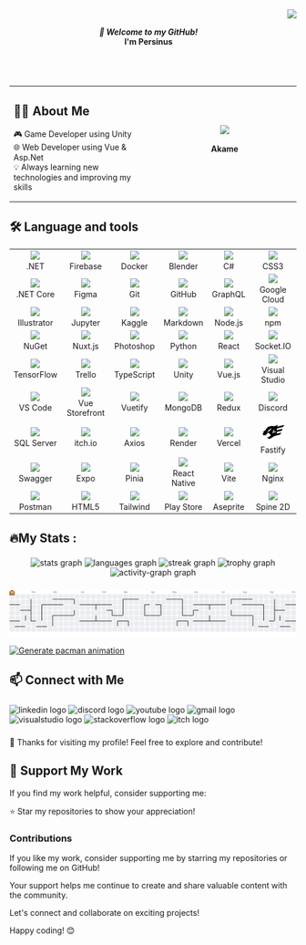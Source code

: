 <img align="right" height="120" src="https://i.pinimg.com/736x/12/78/03/1278039c9a4b6f833ec87cc97287a11c.jpg"  />


<br>

<p align="center" >
  <strong><em>👋 Welcome to my GitHub!</em></strong><br>
  <strong>I'm Persinus</strong>
</p>

<br>

<br clear="both">




<table>
  <tr>
   
      
  </td>
    <td width="50%" valign="top">
      <h2 align="left">👩‍💻 About Me</h2>
      <p align="left">
        🎮 Game Developer using Unity<br>
        🌐 Web Developer using Vue & Asp.Net<br>
        💡 Always learning new technologies and improving my skills
      </p>
    </td>
     <td width="50%" align="center">
    <img src="https://github.com/user-attachments/assets/f3771b0f-fc9b-4b1f-80b0-5e91ae0c0080" width="100%" heght="120%" />
      
  <p><strong>Akame</strong></p>
  </tr>
</table>


<h2 align="left">🛠 Language and tools</h2>


<table align="center">


  <tr>
    <td align="center"><img src="https://cdn.jsdelivr.net/gh/devicons/devicon/icons/dot-net/dot-net-plain-wordmark.svg" height="40"/><br/>.NET</td>
    <td align="center"><img src="https://cdn.jsdelivr.net/gh/devicons/devicon/icons/firebase/firebase-plain-wordmark.svg" height="40"/><br/>Firebase</td>
    <td align="center"><img src="https://cdn.jsdelivr.net/gh/devicons/devicon/icons/docker/docker-original.svg" height="40"/><br/>Docker</td>
    <td align="center"><img src="https://cdn.jsdelivr.net/gh/devicons/devicon/icons/blender/blender-original.svg" height="40"/><br/>Blender</td>
    <td align="center"><img src="https://cdn.jsdelivr.net/gh/devicons/devicon/icons/csharp/csharp-original.svg" height="40"/><br/>C#</td>
    <td align="center"><img src="https://cdn.jsdelivr.net/gh/devicons/devicon/icons/css3/css3-original.svg" height="40"/><br/>CSS3</td>
  </tr>
  <tr>
    <td align="center"><img src="https://cdn.jsdelivr.net/gh/devicons/devicon/icons/dotnetcore/dotnetcore-original.svg" height="40"/><br/>.NET Core</td>
    <td align="center"><img src="https://cdn.jsdelivr.net/gh/devicons/devicon/icons/figma/figma-original.svg" height="40"/><br/>Figma</td>
    <td align="center"><img src="https://cdn.jsdelivr.net/gh/devicons/devicon/icons/git/git-original.svg" height="40"/><br/>Git</td>
    <td align="center"><img src="https://cdn.jsdelivr.net/gh/devicons/devicon/icons/github/github-original.svg" height="40"/><br/>GitHub</td>
    <td align="center"><img src="https://cdn.jsdelivr.net/gh/devicons/devicon/icons/graphql/graphql-plain.svg" height="40"/><br/>GraphQL</td>
    <td align="center"><img src="https://cdn.jsdelivr.net/gh/devicons/devicon/icons/googlecloud/googlecloud-original.svg" height="40"/><br/>Google Cloud</td>
  </tr>
  <tr>
    <td align="center"><img src="https://cdn.jsdelivr.net/gh/devicons/devicon/icons/illustrator/illustrator-plain.svg" height="40"/><br/>Illustrator</td>
    <td align="center"><img src="https://cdn.jsdelivr.net/gh/devicons/devicon/icons/jupyter/jupyter-original.svg" height="40"/><br/>Jupyter</td>
    <td align="center"><img src="https://cdn.jsdelivr.net/gh/devicons/devicon/icons/kaggle/kaggle-original.svg" height="40"/><br/>Kaggle</td>
    <td align="center"><img src="https://cdn.jsdelivr.net/gh/devicons/devicon/icons/markdown/markdown-original.svg" height="40"/><br/>Markdown</td>
    <td align="center"><img src="https://cdn.jsdelivr.net/gh/devicons/devicon/icons/nodejs/nodejs-original.svg" height="40"/><br/>Node.js</td>
    <td align="center"><img src="https://cdn.jsdelivr.net/gh/devicons/devicon/icons/npm/npm-original-wordmark.svg" height="40"/><br/>npm</td>
  </tr>
  <tr>
    <td align="center"><img src="https://cdn.jsdelivr.net/gh/devicons/devicon/icons/nuget/nuget-original.svg" height="40"/><br/>NuGet</td>
    <td align="center"><img src="https://cdn.jsdelivr.net/gh/devicons/devicon/icons/nuxtjs/nuxtjs-original.svg" height="40"/><br/>Nuxt.js</td>
    <td align="center"><img src="https://cdn.jsdelivr.net/gh/devicons/devicon/icons/photoshop/photoshop-plain.svg" height="40"/><br/>Photoshop</td>
    <td align="center"><img src="https://cdn.jsdelivr.net/gh/devicons/devicon/icons/python/python-original.svg" height="40"/><br/>Python</td>
    <td align="center"><img src="https://cdn.jsdelivr.net/gh/devicons/devicon/icons/react/react-original.svg" height="40"/><br/>React</td>
    <td align="center"><img src="https://cdn.jsdelivr.net/gh/devicons/devicon/icons/socketio/socketio-original.svg" height="40"/><br/>Socket.IO</td>
  </tr>
  <tr>
    <td align="center"><img src="https://cdn.jsdelivr.net/gh/devicons/devicon/icons/tensorflow/tensorflow-original.svg" height="40"/><br/>TensorFlow</td>
    <td align="center"><img src="https://cdn.jsdelivr.net/gh/devicons/devicon/icons/trello/trello-plain.svg" height="40"/><br/>Trello</td>
    <td align="center"><img src="https://cdn.jsdelivr.net/gh/devicons/devicon/icons/typescript/typescript-original.svg" height="40"/><br/>TypeScript</td>
    <td align="center"><img src="https://cdn.jsdelivr.net/gh/devicons/devicon/icons/unity/unity-original.svg" height="40"/><br/>Unity</td>
    <td align="center"><img src="https://cdn.jsdelivr.net/gh/devicons/devicon/icons/vuejs/vuejs-original.svg" height="40"/><br/>Vue.js</td>
    <td align="center"><img src="https://cdn.jsdelivr.net/gh/devicons/devicon/icons/visualstudio/visualstudio-plain.svg" height="40"/><br/>Visual Studio</td>
  </tr>
  <tr>
    <td align="center"><img src="https://cdn.jsdelivr.net/gh/devicons/devicon/icons/vscode/vscode-original.svg" height="40"/><br/>VS Code</td>
    <td align="center"><img src="https://cdn.jsdelivr.net/gh/devicons/devicon/icons/vuestorefront/vuestorefront-original.svg" height="40"/><br/>Vue Storefront</td>
    <td align="center"><img src="https://cdn.jsdelivr.net/gh/devicons/devicon/icons/vuetify/vuetify-original.svg" height="40"/><br/>Vuetify</td>
    <td align="center"><img src="https://skillicons.dev/icons?i=mongodb" height="40"/><br/>MongoDB</td>
    <td align="center"><img src="https://skillicons.dev/icons?i=redux" height="40"/><br/>Redux</td>
    <td align="center"><img src="https://cdn.simpleicons.org/discord/5865F2" height="40"/><br/>Discord</td>
  </tr>
 <tr>
  <td align="center">
    <img src="https://cdn.jsdelivr.net/gh/devicons/devicon/icons/microsoftsqlserver/microsoftsqlserver-plain.svg" height="40"/><br/>SQL Server
  </td>
  <td align="center">
    <img src="https://raw.githubusercontent.com/maurodesouza/profile-readme-generator/master/src/assets/icons/social/itch/default.svg" height="40"/><br/>itch.io
  </td>
  <td align="center">
    <img src="https://github.com/user-attachments/assets/12b5f5a8-f9c0-48fe-9db0-ee4db397b403" height="40"/><br/>Axios
  </td>
  <td align="center">
    <img src="https://cdn.sanity.io/images/34ent8ly/production/ec37a3660704e1fa2b4246c9a01ab34e145194ad-824x824.png" height="40"/><br/>Render
  </td>
  <td align="center">
    <img src="https://cdn.jsdelivr.net/gh/devicons/devicon/icons/vercel/vercel-original.svg" height="40"/><br/>Vercel
  </td>
  <td align="center">
    <img src="https://raw.githubusercontent.com/devicons/devicon/master/icons/fastify/fastify-original.svg" height="40"/><br/>Fastify
  </td>
</tr>
<tr>
  <td align="center">
    <img src="https://encrypted-tbn0.gstatic.com/images?q=tbn:ANd9GcRQnHWe2WJtPh62mLOLEk_Zfe0Gc7npVqncGq_0DLeCkvF-U5Ch4G4qJxjexDJeV25rmfQ&usqp=CAU" height="40"/><br/>Swagger
  </td>
  <td align="center">
    <img src="https://cdn.worldvectorlogo.com/logos/expo-go-app.svg" height="40"/><br/>Expo
  </td>
  <td align="center">
    <img src="https://pinia.vuejs.org/logo.svg" height="40"/><br/>Pinia
  </td>
  <td align="center">
    <img src="https://cdn.jsdelivr.net/gh/devicons/devicon/icons/react/react-original.svg" height="40"/><br/>React Native
  </td>
   <td align="center">
    <img src="https://cdn.worldvectorlogo.com/logos/vitejs.svg" height="40"/><br/>Vite
  </td>
  <td align="center">
    <img src="https://cdn.worldvectorlogo.com/logos/nginx-1.svg" height="40"/><br/>Nginx
  </td>
</tr>
<tr>
 <td align="center">
    <img src="https://cdn.worldvectorlogo.com/logos/postman.svg" height="40"/><br/>Postman
  </td>
  <td align="center">
    <img src="https://cdn.worldvectorlogo.com/logos/html-1.svg" height="40"/><br/>HTML5
  </td>
  <td align="center">
    <img src="https://cdn.worldvectorlogo.com/logos/tailwind-css-2.svg" height="40"/><br/>Tailwind
  </td>
  <td align="center">
    <img src="https://cdn.worldvectorlogo.com/logos/google-play-5-5.svg" height="40"/><br/>Play Store
  </td>
    <td align="center">
    <img src="https://encrypted-tbn0.gstatic.com/images?q=tbn:ANd9GcQV0RndXJdnl2lK-ZTNGA8dVWpsJwsicN1foQ&s" height="40"/><br/>Aseprite
  </td>
  <td align="center">
    <img src="https://images.softwaresuggest.com/software_logo/1512818581_Spine%202D-logo.png" height="40"/><br/>Spine 2D
  </td>
</tr>

  
</table>


<h2 align="left">🔥My Stats :</h2>

###

<div align="center">
  <img src="https://github-readme-stats.vercel.app/api?username=Persinus&hide_title=false&hide_rank=false&show_icons=true&include_all_commits=false&count_private=true&disable_animations=false&theme=dracula&locale=en&hide_border=false&order=1" height="150" alt="stats graph"  />
  <img src="https://github-readme-stats.vercel.app/api/top-langs?username=Persinus&locale=en&hide_title=false&layout=compact&card_width=320&langs_count=8&theme=dracula&hide_border=false&order=2" height="150" alt="languages graph"  />
  <img src="https://streak-stats.demolab.com?user=Persinus&locale=en&mode=daily&theme=dracula&hide_border=false&border_radius=15&order=3" height="150" alt="streak graph"  />
  <img src="https://github-profile-trophy.vercel.app?username=Persinus&theme=dracula&column=-1&row=1&margin-w=8&margin-h=8&no-bg=false&no-frame=false&order=4" height="150" alt="trophy graph"  />
  <img src="https://github-readme-activity-graph.vercel.app/graph?username=Persinus&radius=16&theme=dracula&area=true&order=5&hide_title=false&hide_border=false" height="300" alt="activity-graph graph"  />
</div>

###

<picture>
  <source media="(prefers-color-scheme: dark)" srcset="https://raw.githubusercontent.com/Persinus/Persinus/output/pacman-contribution-graph-dark.svg">
  <source media="(prefers-color-scheme: light)" srcset="https://raw.githubusercontent.com/Persinus/Persinus/output/pacman-contribution-graph.svg">
  <img alt="pacman contribution graph" src="https://raw.githubusercontent.com/Persinus/Persinus/output/pacman-contribution-graph.svg">
</picture>

[![Generate pacman animation](https://github.com/Persinus/Persinus/actions/workflows/pacman.yml/badge.svg)](https://github.com/Persinus/Persinus/actions/workflows/pacman.yml)
###


###

<h2 align="left">📫 Connect with Me</h2>

###


<div align="left">
  <img src="https://raw.githubusercontent.com/maurodesouza/profile-readme-generator/master/src/assets/icons/social/linkedin/default.svg" width="52" height="40" alt="linkedin logo"  />
  <img src="https://raw.githubusercontent.com/maurodesouza/profile-readme-generator/master/src/assets/icons/social/discord/default.svg" width="52" height="40" alt="discord logo"  />
  <img src="https://raw.githubusercontent.com/maurodesouza/profile-readme-generator/master/src/assets/icons/social/youtube/default.svg" width="52" height="40" alt="youtube logo"  />
  <img src="https://raw.githubusercontent.com/maurodesouza/profile-readme-generator/master/src/assets/icons/social/gmail/default.svg" width="52" height="40" alt="gmail logo"  />
  <img src="https://raw.githubusercontent.com/maurodesouza/profile-readme-generator/master/src/assets/icons/social/visualstudio/default.svg" width="52" height="40" alt="visualstudio logo"  />
  <img src="https://raw.githubusercontent.com/maurodesouza/profile-readme-generator/master/src/assets/icons/social/stackoverflow/default.svg" width="52" height="40" alt="stackoverflow logo"  />
  <img src="https://raw.githubusercontent.com/maurodesouza/profile-readme-generator/master/src/assets/icons/social/itch/default.svg" width="52" height="40" alt="itch logo"  />
</div>

###

<p align="left">🚀 Thanks for visiting my profile! Feel free to explore and contribute!</p>

###
<h2 align="left">💖 Support My Work</h2>

<p align="left">If you find my work helpful, consider supporting me:</p>
<p align="left">⭐ Star my repositories to show your appreciation!</p>


### Contributions

<p align="left">If you like my work, consider supporting me by starring my repositories or following me on GitHub!</p>

<p align="left">Your support helps me continue to create and share valuable content with the community.</p>

<p align="left">Let's connect and collaborate on exciting projects!</p>

<p align="left">Happy coding! 😊</p>

